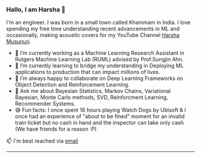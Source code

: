 ### Hallo, I am Harsha 👋

<!--
**Harsha-Musunuri/harsha-musunuri** is a ✨ _special_ ✨ repository because its `README.md` (this file) appears on your GitHub profile.
-->

I'm an engineer. I was born in a small town called Khammam in India. I love spending my free time understanding recent advancements in ML and occasionally, making acoustic covers for my YouTube Channel [Harsha Musunuri](https://www.youtube.com/HarshaMusunuri).

- 🔭 I’m currently working as a Machine Learning Research Assistant in Rutgers Machine Learning Lab (RUML) advised by Prof.Sungjin Ahn.
- 🌱 I’m currently learning to bridge my understanding in Deploying ML applications to production that can impact millions of lives.
- 👯 I’m always happy to collaborate on Deep Learning Frameworks on Object Detection and Reinforcement Learning. 
- 💬 Ask me about Bayesian Statistics, Markov Chains, Variational Bayesian, Monte Carlo methods, SVD, Reinforcment Learning, Recommender Systems. 
- 😅 Fun facts: I once spent 16 hours playing Watch Dogs by Ubisoft & I once had an experience of "about to be fined" moment for an invalid train ticket but no cash in hand and the inspector can take only cash (We have friends for a reason :P)

📫 I'm best reached via [email](harsha.musu@gmail.com) 

---

<script src="https://apis.google.com/js/platform.js"></script>

<div class="g-ytsubscribe" data-channelid="UCM_ldhK1fD5x4s_oTnf5qxA" data-layout="full" data-count="default"></div>
